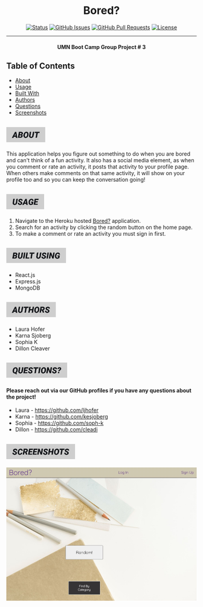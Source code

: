 <h1 align="center">Bored?</h1>

<div align="center">

[![Status](https://img.shields.io/badge/status-active-success.svg)]()
[![GitHub Issues](https://img.shields.io/github/issues/ljhofer/bored-activity-generator.svg)](https://github.com/ljhofer/bored-activity-generator/issues)
[![GitHub Pull Requests](https://img.shields.io/github/issues-pr/ljhofer/bored-activity-generator.svg)](https://github.com/ljhofer/bored-activity-generator/pulls)
[![License](https://img.shields.io/badge/license-MIT-blue.svg)](/LICENSE)

</div>

---

<h4 style="font-weight: bold;" align="center">UMN Boot Camp Group Project # 3</h4>

## Table of Contents

- [About](#about)
- [Usage](#usage)
- [Built With](#built_using)
- [Authors](#authors)
- [Questions](#questions)
- [Screenshots](#screenshots)

## <a href="#readme-badge"><img id="about" src="https://github.com/teamjuli0/readme-badges/blob/main/themes/clean-light/menu-categories/about.png?raw=true" style="height: 40px"></a>

This application helps you figure out something to do when you are bored and can't think of a fun activity. It also has a social media element, as when you comment or rate an activity, it posts that activity to your profile page. When others make comments on that same activity, it will show on your profile too and so you can keep the conversation going!

## <a href="#readme-badge"><img id="usage" src="https://github.com/teamjuli0/readme-badges/blob/main/themes/clean-light/menu-categories/usage.png?raw=true" style="height: 40px"></a>

1. Navigate to the Heroku hosted [Bored?](https://bored-activity-bootcamp.herokuapp.com/) application.
2. Search for an activity by clicking the random button on the home page.
3. To make a comment or rate an activity you must sign in first.

## <a href="#readme-badge"><img id="built_using" src="https://github.com/teamjuli0/readme-badges/blob/main/themes/clean-light/menu-categories/built-using.png?raw=true" style="height: 40px"></a>

- React.js
- Express.js
- MongoDB

## <a href="#readme-badge"><img id ="authors" src="https://github.com/teamjuli0/readme-badges/blob/main/themes/clean-light/menu-categories/authors.png?raw=true" style="height: 40px"></a>

- Laura Hofer
- Karna Sjoberg
- Sophia K
- Dillon Cleaver

## <a href="#readme-badge"><img id="questions" src="https://github.com/teamjuli0/readme-badges/blob/main/themes/clean-light/menu-categories/questions-alt.png?raw=true" style="height: 40px"></a>

#### Please reach out via our GitHub profiles if you have any questions about the project!
- Laura - https://github.com/ljhofer
- Karna - https://github.com/kesjoberg
- Sophia - https://github.com/soph-k
- Dillon - https://github.com/cleadi

## <a href="#readme-badge"><img id="screenshots" src="https://github.com/teamjuli0/readme-badges/blob/main/themes/clean-light/menu-categories/screenshots.png?raw=true" style="height: 40px"></a>

![bored-home-page](client/public/assets/images/bored-home-page.jpg)
